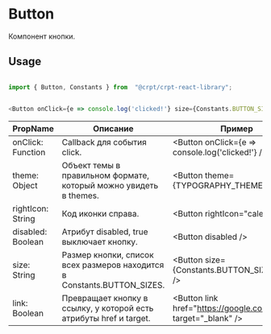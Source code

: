 # Button

Компонент кнопки.

## Usage

```javascript

import { Button, Constants } from  "@crpt/crpt-react-library";


<Button onClick={e => console.log('clicked!'} size={Constants.BUTTON_SIZES.normal} />

```

| PropName | Описание | Пример |
|---|---|---|
| onClick: Function | Callback для события click. | &lt;Button onClick={e => console.log('clicked!'} /> |
| theme: Object | Объект темы в правильном формате, который можно увидеть в themes. | &lt;Button theme={TYPOGRAPHY_THEMES.fill} /> |
| rightIcon: String | Код иконки справа. | &lt;Button rightIcon="calendar" /> |
| disabled: Boolean | Атрибут disabled, true выключает кнопку. | &lt;Button disabled /> |
| size: String | Размер кнопки, список всех размеров находится в Constants.BUTTON_SIZES. | &lt;Button size={Constants.BUTTON_SIZES.large} /> |
| link: Boolean | Превращает кнопку в ссылку, у которой есть атрибуты href и target. | &lt;Button link href="https://google.com/" target="_blank" /> |

